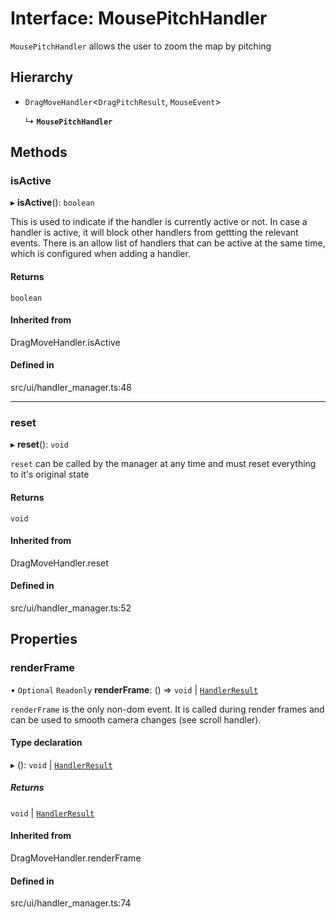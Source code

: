 # Interface: MousePitchHandler

`MousePitchHandler` allows the user to zoom the map by pitching

## Hierarchy

- `DragMoveHandler`\<`DragPitchResult`, `MouseEvent`\>

  ↳ **`MousePitchHandler`**

## Methods

### isActive

▸ **isActive**(): `boolean`

This is used to indicate if the handler is currently active or not.
In case a handler is active, it will block other handlers from gettting the relevant events.
There is an allow list of handlers that can be active at the same time, which is configured when adding a handler.

#### Returns

`boolean`

#### Inherited from

DragMoveHandler.isActive

#### Defined in

src/ui/handler_manager.ts:48

___

### reset

▸ **reset**(): `void`

`reset` can be called by the manager at any time and must reset everything to it's original state

#### Returns

`void`

#### Inherited from

DragMoveHandler.reset

#### Defined in

src/ui/handler_manager.ts:52

## Properties

### renderFrame

• `Optional` `Readonly` **renderFrame**: () => `void` \| [`HandlerResult`](../types/HandlerResult.md)

`renderFrame` is the only non-dom event. It is called during render
frames and can be used to smooth camera changes (see scroll handler).

#### Type declaration

▸ (): `void` \| [`HandlerResult`](../types/HandlerResult.md)

##### Returns

`void` \| [`HandlerResult`](../types/HandlerResult.md)

#### Inherited from

DragMoveHandler.renderFrame

#### Defined in

src/ui/handler_manager.ts:74
